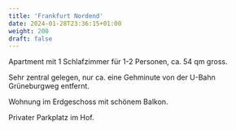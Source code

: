 ```yaml
---
title: 'Frankfurt Nordend'
date: 2024-01-28T23:36:15+01:00
weight: 200
draft: false
---
```


Apartment mit 1 Schlafzimmer für 1-2 Personen, ca. 54 qm gross.

Sehr zentral gelegen, nur ca. eine Gehminute von der U-Bahn Grüneburgweg entfernt.

Wohnung im Erdgeschoss mit schönem Balkon.

Privater Parkplatz im Hof.
